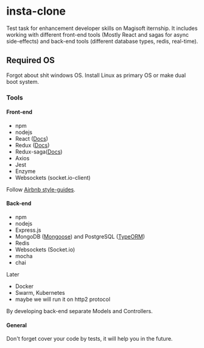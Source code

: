 # insta-clone

Test task for enhancement developer skills on Magisoft iternship. It includes working with different front-end tools (Mostly React and sagas for async side-effects) and back-end tools (different database types, redis, real-time).

## Required OS
Forgot about shit windows OS. Install Linux as primary OS or make dual boot system.

### Tools
#### Front-end
* npm
* nodejs
* React ([Docs](https://reactjs.org/docs/getting-started.html))
* Redux ([Docs](https://redux.js.org/))
* Redux-saga([Docs](https://github.com/redux-saga/redux-saga))
* Axios
* Jest
* Enzyme
* Websockets (socket.io-client)

Follow [Airbnb style-guides](https://github.com/airbnb/javascript/tree/master/react).

#### Back-end
* npm
* nodejs
* Express.js
* MongoDB ([Mongoose](https://mongoosejs.com/)) and PostgreSQL ([TypeORM](https://github.com/typeorm/typeorm))
* Redis
* Websockets (Socket.io)
* mocha
* chai

Later

* Docker
* Swarm, Kubernetes
* maybe we will run it on http2 protocol

By developing back-end separate Models and Controllers.

#### General
Don't forget cover your code by tests, it will help you in the future. 

